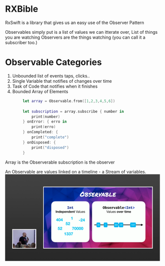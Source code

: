 # RXBible

RxSwift is a library that gives us an easy use of the Observer Pattern

Observables simply put is a list of values we can itterate over, List of things you are watching 
Observers are the things watching (you can call it a subscriber too.)


# Observable Categories

 1. Unbounded list of events taps, clicks..
 2. Single Variable that notifies of changes over time
 3. Task of Code that notifies when it finishes
 4. Bounded Array of Elements


```Swift
        let array = Observable.from([1,2,3,4,5,6])
        
        let subscription = array.subscribe { number in
            print(number)
        } onError: { erro in
            print(erro)
        } onCompleted: {
            print("complete")
        } onDisposed: {
            print("disposed")
        }
 ```
 Array is the Observerable subscription is the observer

 An Observable are values linked on a timeline - a Stream of variables.
 ![Relationship](images/stream.png "Relationship")

